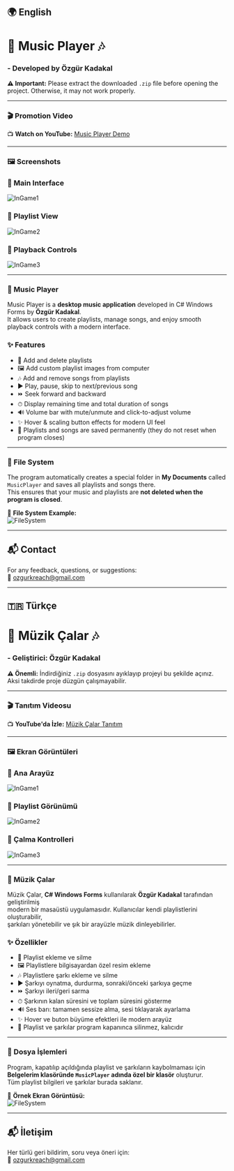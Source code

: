 ## 🌍 English

# 🎵 Music Player 🎶

### - Developed by Özgür Kadakal

**⚠️ Important:** Please extract the downloaded `.zip` file before opening the project. Otherwise, it may not work properly.

---

### 🎬 Promotion Video

📺 **Watch on YouTube:** [Music Player Demo](https://youtu.be/3Qga2CncjHE)

---

### 🖼️ Screenshots

### 🎵 Main Interface
![InGame1](./ScreenShots/1.png)

### 🎵 Playlist View
![InGame2](./ScreenShots/2.png)

### 🎵 Playback Controls
![InGame3](./ScreenShots/3.png)

---

### 🎵 Music Player

Music Player is a **desktop music application** developed in C# Windows Forms by **Özgür Kadakal**.  
It allows users to create playlists, manage songs, and enjoy smooth playback controls with a modern interface.

### ✨ Features

* 📂 Add and delete playlists
* 🖼️ Add custom playlist images from computer
* 🎶 Add and remove songs from playlists
* ▶️ Play, pause, skip to next/previous song
* ⏩ Seek forward and backward
* ⏱ Display remaining time and total duration of songs
* 🔊 Volume bar with mute/unmute and click-to-adjust volume
* ✨ Hover & scaling button effects for modern UI feel
* 💾 Playlists and songs are saved permanently (they do not reset when program closes)

---

### 📂 File System

The program automatically creates a special folder in **My Documents** called  
`MusicPlayer` and saves all playlists and songs there.  
This ensures that your music and playlists are **not deleted when the program is closed**.

📸 **File System Example:**  
![FileSystem](./ScreenShots/filesystem.png)

---

## 📬 Contact

For any feedback, questions, or suggestions:  
📧 [ozgurkreach@gmail.com](mailto:ozgurkreach@gmail.com)

---

## 🇹🇷 Türkçe

# 🎵 Müzik Çalar 🎶

### - Geliştirici: Özgür Kadakal

**⚠️ Önemli:** İndirdiğiniz `.zip` dosyasını ayıklayıp projeyi bu şekilde açınız. Aksi takdirde proje düzgün çalışmayabilir.

---

### 🎬 Tanıtım Videosu

📺 **YouTube'da İzle:** [Müzik Çalar Tanıtım](https://youtu.be/3Qga2CncjHE)

---

### 🖼️ Ekran Görüntüleri

### 🎵 Ana Arayüz
![InGame1](./ScreenShots/1.png)

### 🎵 Playlist Görünümü
![InGame2](./ScreenShots/2.png)

### 🎵 Çalma Kontrolleri
![InGame3](./ScreenShots/3.png)

---

### 🎵 Müzik Çalar

Müzik Çalar, **C# Windows Forms** kullanılarak **Özgür Kadakal** tarafından geliştirilmiş  
modern bir masaüstü uygulamasıdır. Kullanıcılar kendi playlistlerini oluşturabilir,  
şarkıları yönetebilir ve şık bir arayüzle müzik dinleyebilirler.

### ✨ Özellikler

* 📂 Playlist ekleme ve silme
* 🖼️ Playlistlere bilgisayardan özel resim ekleme
* 🎶 Playlistlere şarkı ekleme ve silme
* ▶️ Şarkıyı oynatma, durdurma, sonraki/önceki şarkıya geçme
* ⏩ Şarkıyı ileri/geri sarma
* ⏱ Şarkının kalan süresini ve toplam süresini gösterme
* 🔊 Ses barı: tamamen sessize alma, sesi tıklayarak ayarlama
* ✨ Hover ve buton büyüme efektleri ile modern arayüz
* 💾 Playlist ve şarkılar program kapanınca silinmez, kalıcıdır

---

### 📂 Dosya İşlemleri

Program, kapatılıp açıldığında playlist ve şarkıların kaybolmaması için  
**Belgelerim klasöründe `MusicPlayer` adında özel bir klasör** oluşturur.  
Tüm playlist bilgileri ve şarkılar burada saklanır.  

📸 **Örnek Ekran Görüntüsü:**  
![FileSystem](./ScreenShots/filesystem.png)

---

## 📬 İletişim

Her türlü geri bildirim, soru veya öneri için:  
📧 [ozgurkreach@gmail.com](mailto:ozgurkreach@gmail.com)
